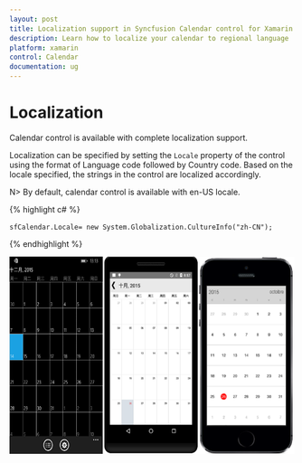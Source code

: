 ```yaml
---
layout: post
title: Localization support in Syncfusion Calendar control for Xamarin.Forms
description: Learn how to localize your calendar to regional language
platform: xamarin
control: Calendar
documentation: ug
---
```


# Localization

Calendar control is available with complete localization support.
 
Localization can be specified by setting the `Locale` property of the control using the format of Language code followed by Country code. Based on the locale specified, the strings in the control are localized accordingly.
 
N> By default, calendar control is available with en-US locale. 
     
{% highlight c# %}

	sfCalendar.Locale= new System.Globalization.CultureInfo("zh-CN");
	
{% endhighlight %}

![](images/Localization.png)